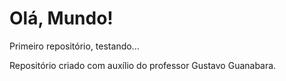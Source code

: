 # Olá, Mundo!
 Primeiro repositório, testando...

 Repositório criado com auxílio do professor Gustavo Guanabara.
